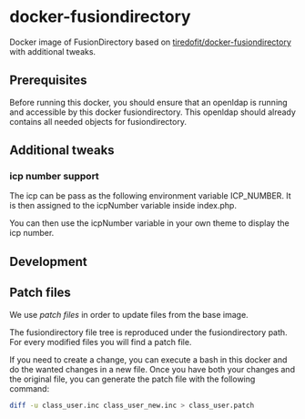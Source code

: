 # docker-fusiondirectory
Docker image of FusionDirectory based on [tiredofit/docker-fusiondirectory](https://github.com/tiredofit/docker-fusiondirectory) with additional tweaks.

## Prerequisites

Before running this docker, you should ensure that an openldap is running and accessible by this docker fusiondirectory.
This openldap should already contains all needed objects for fusiondirectory.

## Additional tweaks

### icp number support

The icp can be pass as the following environment variable ICP_NUMBER. It is then assigned to the icpNumber variable inside index.php.

You can then use the icpNumber variable in your own theme to display the icp number.

## Development

## Patch files

We use *patch files* in order to update files from the base image.

The fusiondirectory file tree is reproduced under the fusiondirectory path.
For every modified files you will find a patch file.

If you need to create a change, you can execute a bash in this docker and do the wanted changes in a new file.
Once you have both your changes and the original file, you can generate the patch file with the following command:

``` sh
diff -u class_user.inc class_user_new.inc > class_user.patch
```
